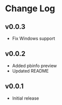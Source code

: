 # Change Log

## v0.0.3
- Fix Windows support

## v0.0.2
- Added pbinfo preview
- Updated README

## v0.0.1
- Initial release